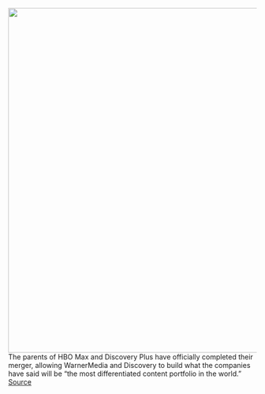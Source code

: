 <img src='https://cdn.vox-cdn.com/thumbor/KN6pOvxAc0tYH_iqHiCBRq7dUjM=/0x0:2250x1200/1200x800/filters:focal(945x420:1305x780)/cdn.vox-cdn.com/uploads/chorus_image/image/70728474/WBD_VerticalLogo_OnLight_CMYK.10.jpg' width='700px' /><br/>
The parents of HBO Max and Discovery Plus have officially completed their merger, allowing WarnerMedia and Discovery to build what the companies have said will be “the most differentiated content portfolio in the world.”
<a href='https://www.theverge.com/2022/4/8/22972247/warnermedia-discovery-complete-merger-streaming-hbo-max'> Source <a/>